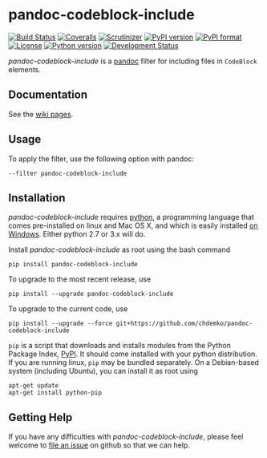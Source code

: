 # pandoc-codeblock-include
[![Build Status](https://img.shields.io/travis/chdemko/pandoc-codeblock-include/master.svg)](https://travis-ci.org/chdemko/pandoc-codeblock-include/branches)
[![Coveralls](https://img.shields.io/coveralls/github/chdemko/pandoc-codeblock-include/master.svg)](https://coveralls.io/github/chdemko/pandoc-codeblock-include?branch=master)
[![Scrutinizer](https://img.shields.io/scrutinizer/g/chdemko/pandoc-codeblock-include.svg)](https://scrutinizer-ci.com/g/chdemko/pandoc-codeblock-include/)
[![PyPI version](https://img.shields.io/pypi/v/pandoc-codeblock-include.svg)](https://pypi.org/project/pandoc-codeblock-include/)
[![PyPI format](https://img.shields.io/pypi/format/pandoc-codeblock-include.svg)](https://pypi.org/project/pandoc-codeblock-include/)
[![License](https://img.shields.io/pypi/l/pandoc-codeblock-include.svg)](https://raw.githubusercontent.com/chdemko/pandoc-codeblock-include/master/LICENSE)
[![Python version](https://img.shields.io/pypi/pyversions/pandoc-codeblock-include.svg)](https://pypi.org/project/pandoc-codeblock-include/)
[![Development Status](https://img.shields.io/pypi/status/pandoc-codeblock-include.svg)](https://pypi.org/project/pandoc-codeblock-include/)

*pandoc-codeblock-include* is a [pandoc] filter for including files in `CodeBlock` elements.

[pandoc]: http://pandoc.org/

Documentation
-------------

See the [wiki pages](https://github.com/chdemko/pandoc-codeblock-include/wiki).

Usage
-----

To apply the filter, use the following option with pandoc:

    --filter pandoc-codeblock-include

Installation
------------

*pandoc-codeblock-include* requires [python], a programming language that comes pre-installed on linux and Mac OS X, and which is easily installed [on Windows]. Either python 2.7 or 3.x will do.

Install *pandoc-codeblock-include* as root using the bash command

    pip install pandoc-codeblock-include

To upgrade to the most recent release, use

    pip install --upgrade pandoc-codeblock-include

To upgrade to the current code, use

    pip install --upgrade --force git+https://github.com/chdemko/pandoc-codeblock-include

`pip` is a script that downloads and installs modules from the Python Package Index, [PyPI].  It should come installed with your python distribution. If you are running linux, `pip` may be bundled separately. On a Debian-based system (including Ubuntu), you can install it as root using

    apt-get update
    apt-get install python-pip

[python]: https://www.python.org
[on Windows]: https://www.python.org/downloads/windows
[PyPI]: https://pypi.org


Getting Help
------------

If you have any difficulties with *pandoc-codeblock-include*, please feel welcome to [file an issue] on github so that we can help.

[file an issue]: https://github.com/chdemko/pandoc-codeblock-include/issues

